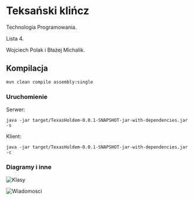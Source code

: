 # Teksański klińcz

Technologia Programowania.

Lista 4.

Wojciech Polak i Błażej Michalik.

## Kompilacja

```
mvn clean compile assembly:single 
```

### Uruchomienie
Serwer:
```
java -jar target/TexasHoldem-0.0.1-SNAPSHOT-jar-with-dependencies.jar -s
```

Klient:
```
java -jar target/TexasHoldem-0.0.1-SNAPSHOT-jar-with-dependencies.jar -c
```

### Diagramy i inne

![Klasy](https://raw.githubusercontent.com/frondeus/TexasHoldem/feature/GameState/klasy.jpg)

![Wiadomosci](https://raw.githubusercontent.com/frondeus/TexasHoldem/feature/GameState/wiadomosci.jpg)
